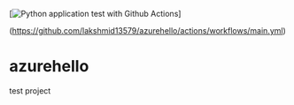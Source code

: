 [![Python application test with Github Actions](https://github.com/lakshmid13579/azurehello/actions/workflows/main.yml/badge.svg)]

(https://github.com/lakshmid13579/azurehello/actions/workflows/main.yml)

# azurehello

test project
